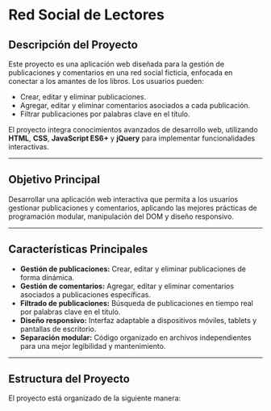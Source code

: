 # Red Social de Lectores

## Descripción del Proyecto
Este proyecto es una aplicación web diseñada para la gestión de publicaciones y comentarios en una red social ficticia, enfocada en conectar a los amantes de los libros. Los usuarios pueden:
- Crear, editar y eliminar publicaciones.
- Agregar, editar y eliminar comentarios asociados a cada publicación.
- Filtrar publicaciones por palabras clave en el título.

El proyecto integra conocimientos avanzados de desarrollo web, utilizando **HTML**, **CSS**, **JavaScript ES6+** y **jQuery** para implementar funcionalidades interactivas.

---

## Objetivo Principal
Desarrollar una aplicación web interactiva que permita a los usuarios gestionar publicaciones y comentarios, aplicando las mejores prácticas de programación modular, manipulación del DOM y diseño responsivo.

---

## Características Principales
- **Gestión de publicaciones:** Crear, editar y eliminar publicaciones de forma dinámica.
- **Gestión de comentarios:** Agregar, editar y eliminar comentarios asociados a publicaciones específicas.
- **Filtrado de publicaciones:** Búsqueda de publicaciones en tiempo real por palabras clave en el título.
- **Diseño responsivo:** Interfaz adaptable a dispositivos móviles, tablets y pantallas de escritorio.
- **Separación modular:** Código organizado en archivos independientes para una mejor legibilidad y mantenimiento.

---

## Estructura del Proyecto
El proyecto está organizado de la siguiente manera:

